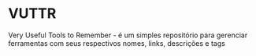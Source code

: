 # VUTTR
Very Useful Tools to Remember - é um simples repositório para gerenciar ferramentas com seus respectivos nomes, links, descrições e tags
